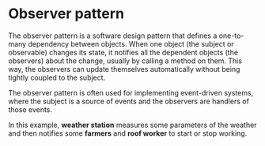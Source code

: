# Observer pattern
The observer pattern is a software design pattern that defines a one-to-many dependency between objects. When one object (the subject or observable) changes its state, it notifies all the dependent objects (the observers) about the change, usually by calling a method on them. This way, the observers can update themselves automatically without being tightly coupled to the subject.

The observer pattern is often used for implementing event-driven systems, where the subject is a source of events and the observers are handlers of those events. 

In this example, **weather station** measures some parameters of the weather and then notifies some **farmers** and **roof worker** to start or stop working.